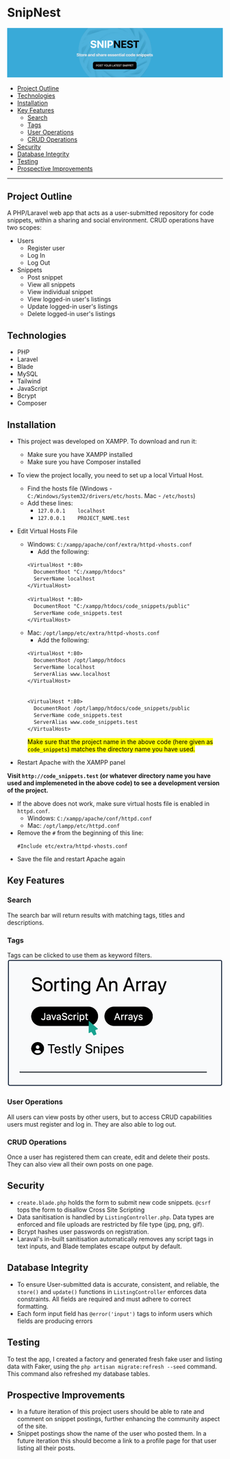 # SnipNest <!-- omit from toc -->

![The hero for SnipNest's website](public/images/readme/readme_1.png)

- [Project Outline](#project-outline)
- [Technologies](#technologies)
- [Installation](#installation)
- [Key Features](#key-features)
  - [Search](#search)
  - [Tags](#tags)
  - [User Operations](#user-operations)
  - [CRUD Operations](#crud-operations)
- [Security](#security)
- [Database Integrity](#database-integrity)
- [Testing](#testing)
- [Prospective Improvements](#prospective-improvements)
---

## Project Outline
A PHP/Laravel web app that acts as a user-submitted repository for code snippets, within a sharing and social environment. CRUD operations have two scopes:
- Users
  - Register user
  - Log In
  - Log Out
- Snippets
  - Post snippet
  - View all snippets
  - View individual snippet
  - View logged-in user's listings
  - Update logged-in user's listings
  - Delete logged-in user's listings

## Technologies
- PHP
- Laravel
- Blade
- MySQL
- Tailwind
- JavaScript
- Bcrypt
- Composer

## Installation
- This project was developed on XAMPP. To download and run it:
  - Make sure you have XAMPP installed
  - Make sure you have Composer installed

- To view the project locally, you need to set up a local Virtual Host. 
  - Find the hosts file (Windows - `C:/Windows/System32/drivers/etc/hosts`. Mac - `/etc/hosts`)
  - Add these lines: 
    - `127.0.0.1	localhost`
    - `127.0.0.1	PROJECT_NAME.test`
- Edit Virtual Hosts File
  - Windows: `C:/xampp/apache/conf/extra/httpd-vhosts.conf`
    - Add the following:
    ```
    <VirtualHost *:80>
      DocumentRoot "C:/xampp/htdocs"
      ServerName localhost
    </VirtualHost>

    <VirtualHost *:80>
      DocumentRoot "C:/xampp/htdocs/code_snippets/public"
      ServerName code_snippets.test
    </VirtualHost>
    ```
  - Mac: `/opt/lampp/etc/extra/httpd-vhosts.conf`
    - Add the following:
    ```
    <VirtualHost *:80>
      DocumentRoot /opt/lampp/htdocs
      ServerName localhost
      ServerAlias www.localhost
    </VirtualHost>


    <VirtualHost *:80>
      DocumentRoot /opt/lampp/htdocs/code_snippets/public
      ServerName code_snippets.test
      ServerAlias www.code_snippets.test
    </VirtualHost>
    ```
    <mark>Make sure that the project name in the above code (here given as `code_snippets`) matches the directory name you have used.</mark>

- Restart Apache with the XAMPP panel

**Visit `http://code_snippets.test` (or whatever directory name you have used and implemeneted in the above code) to see a development version of the project.**

- If the above does not work, make sure virtual hosts file is enabled in `httpd.conf`.
  - Windows: `C:/xampp/apache/conf/httpd.conf`
  - Mac: `/opt/lampp/etc/httpd.conf`
- Remove the `#` from the beginning of this line:
  ```
  #Include etc/extra/httpd-vhosts.conf
  ```
- Save the file and restart Apache again


## Key Features
### Search
The search bar will return results with matching tags, titles and descriptions.

### Tags
Tags can be clicked to use them as keyword filters.
![A screenshot of the use of tags to filter](public/images/readme/readme_2.png)

### User Operations
All users can view posts by other users, but to access CRUD capabilities users must register and log in. They are also able to log out. 

### CRUD Operations
Once a user has registered them can create, edit and delete their posts. They can also view all their own posts on one page. 


## Security
- `create.blade.php` holds the form to submit new code snippets. `@csrf` tops the form to disallow Cross Site Scripting
- Data sanitisation is handled by `ListingController.php`. Data types are enforced and file uploads are restricted by file type (jpg, png, gif).
- Bcrypt hashes user passwords on registration.
- Laraval's in-built sanitisation automatically removes any script tags in text inputs, and Blade templates escape output by default.

## Database Integrity
- To ensure User-submitted data is accurate, consistent, and reliable, the `store()` and `update()` functions in `ListingController` enforces data constraints. All fields are required and must adhere to correct formatting.
- Each form input field has `@error('input')` tags to inform users which fields are producing errors

## Testing
To test the app, I created a factory and generated fresh fake user and listing data with Faker, using the `php artisan migrate:refresh --seed` command. This command also refreshed my database tables.

## Prospective Improvements
- In a future iteration of this project users should be able to rate and comment on snippet postings, further enhancing the community aspect of the site.
- Snippet postings show the name of the user who posted them. In a future iteration this should become a link to a profile page for that user listing all their posts.